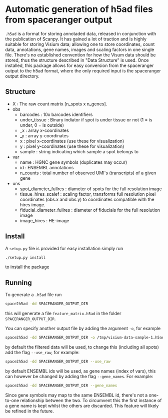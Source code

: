 # Automatic generation of h5ad files from spaceranger output

```.h5ad``` is a format for storing annotaded data, released in conjunction with the publication of Scanpy. It has gained a lot of traction and is highly suitable for storing Visium data; allowing one to store coordinates, count data, annotations, gene names, images and scaling factors in one single file. There's no established convention for how the Visum data should be stored, thus the structure described in "Data Structure" is used. Once installed, this package allows for easy conversion from the spaceranger output to the h5ad format, where the only required input is the spaceranger output directory.


## Structure 

* X : The raw count matrix [n\_spots x n\_genes].
* obs 
  * barcodes : 10x barcodes identifiers
  * under_tissue : Binary indiator if spot is under tissue or not (1 = is under,
    0 = is outside)
  * _x : array x-coordinates
  * _y : array y-coordinates
  * x : pixel x-coordinates (use these for visualization)
  * y : pixel y-coordinates (use these for visualization)
  * sample : string indicating which sample a spot belongs to
* var
  * name : HGNC gene symbols (duplicates may occur)
  * id : ENSEMBL annotations 
  * n_counts : total number of observed UMI's (transcripts) of a given gene
* uns
  * spot\_diameter\_fullres : diameter of spots for the full resolution image
  * tissue\_hires\_scalef : scaling factor, transforms full resolution pixel
    coordinates (obs.x and obs.y) to coordinates compatible with the hires image.
  * fiducial\_diameter\_fullres : diameter of fiducials for the full resolution image
  * image\_hires : HE-image 

## Install

A ```setup.py``` file is provided for easy installation simply run

```sh
./setup.py install
```

to install the package


## Running

To generate a ```.h5ad``` file run

```sh
space2h5ad -dd SPACERANGER_OUTPUT_DIR

```

this will generate a file ```feature_matrix.h5ad``` in the folder ```SPACERANGER_OUTPUT_DIR```. 

You can specify another output file by adding the argument ```-o```, for example 
```sh
space2h5ad -dd SPACERANGER_OUTPUT_DIR -o /tmp/visium-data-sample-1.h5ad

```

by default the filtered data will be used, to change this (including all spots) add the flag ```--use_raw```, for example:

```sh
space2h5ad -dd SPACERANGER_OUTPUT_DIR --use_raw

```

by default ENSEMBL ids will be used, as gene names (index of vars), this can however be changed by adding the flag ```--gene_names```. For example:

```sh
space2h5ad -dd SPACERANGER_OUTPUT_DIR --gene_names

```

Since gene symbols may map to the same ENSEMBL id, there's not a one-to-one relationship between the two. To circumvent this the first instance of a gene name is kept whilst the others are discarded. This feature will likely be refined in the future.
